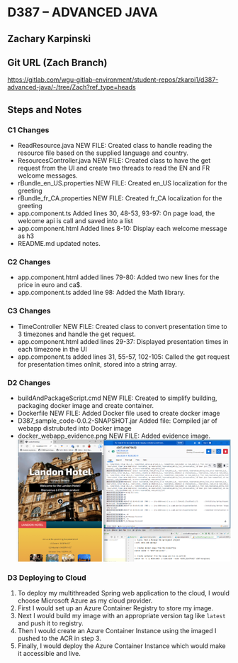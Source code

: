 # D387 – ADVANCED JAVA
## Zachary Karpinski

## Git URL (Zach Branch)
https://gitlab.com/wgu-gitlab-environment/student-repos/zkarpi1/d387-advanced-java/-/tree/Zach?ref_type=heads

## Steps and Notes
### C1 Changes
* ReadResource.java NEW FILE: Created class to handle reading the resource file based on the supplied language and country.
* ResourcesController.java NEW FILE: Created class to have the get request from the UI and create two threads to read the EN and FR welcome messages.
* rBundle_en_US.properties NEW FILE: Created en_US localization for the greeting
* rBundle_fr_CA.properties NEW FILE: Created fr_CA localization for the greeting
* app.component.ts Added lines 30, 48-53, 93-97: On page load, the welcome api is call and saved into a list
* app.component.html Added lines 8-10: Display each welcome message as h3
* README.md updated notes.

### C2 Changes
* app.component.html added lines 79-80: Added two new lines for the price in euro and ca$.
* app.component.ts added line 98: Added the Math library.

### C3 Changes
* TimeController NEW FILE: Created class to convert presentation time to 3 timezones and handle the get request.
* app.component.html added lines 29-37: Displayed presentation times in each timezone in the UI
* app.component.ts added lines 31, 55-57, 102-105: Called the get request for presentation times onInit, stored into a string array.

### D2 Changes
* buildAndPackageScript.cmd NEW FILE: Created to simplify building, packaging docker image and create container.
* Dockerfile NEW FILE: Added Docker file used to create docker image
* D387_sample_code-0.0.2-SNAPSHOT.jar Added file: Compiled jar of webapp distrubuted into Docker image
* docker_webapp_evidence.png NEW FILE: Added evidence image.
![Evidence](docker_webapp_evidence.png "Evidence")

### D3 Deploying to Cloud
1. To deploy my multithreaded Spring web application to the cloud, I would choose Microsoft Azure as my cloud provider.
2. First I would set up an Azure Container Registry to store my image.
3. Next I would build my image with an appropriate version tag like `latest` and push it to registry.
4. Then I would create an Azure Container Instance using the imaged I pushed to the ACR in step 3.
5. Finally, I would deploy the Azure Container Instance which would make it accessible and live.

